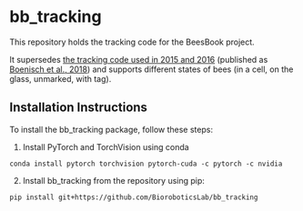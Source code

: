 # bb_tracking

This repository holds the tracking code for the BeesBook project.

It supersedes [the tracking code used in 2015 and 2016](https://github.com/BioroboticsLab/bb_tracking_2016) (published as [Boenisch et al., 2018](https://www.frontiersin.org/articles/10.3389/frobt.2018.00035/full)) and supports different states of bees (in a cell, on the glass, unmarked, with tag).


## Installation Instructions

To install the bb_tracking package, follow these steps:

1.	Install PyTorch and TorchVision using conda

```
conda install pytorch torchvision pytorch-cuda -c pytorch -c nvidia
```

2.	Install bb_tracking from the repository using pip:

```
pip install git+https://github.com/BioroboticsLab/bb_tracking
```

